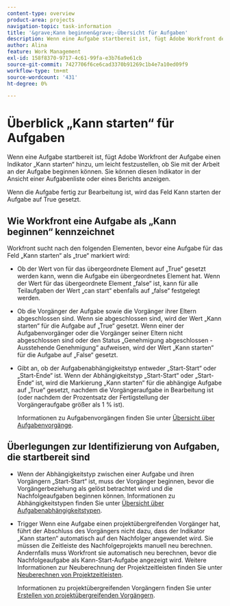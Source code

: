 ```yaml
---
content-type: overview
product-area: projects
navigation-topic: task-information
title: '&grave;Kann beginnen&grave;-Übersicht für Aufgaben'
description: Wenn eine Aufgabe startbereit ist, fügt Adobe Workfront der Aufgabe einen Indikator „Kann starten“ hinzu, um leicht festzustellen, ob Sie mit der Arbeit an der Aufgabe beginnen können. Sie können diesen Indikator in der Ansicht einer Aufgabenliste oder eines Berichts anzeigen.
author: Alina
feature: Work Management
exl-id: 158f8370-9717-4c61-99fa-e3b76a9e61cb
source-git-commit: 7427706f6ce6cad3370b91269c1b4e7a10ed09f9
workflow-type: tm+mt
source-wordcount: '431'
ht-degree: 0%

---
```


# Überblick „Kann starten“ für Aufgaben

Wenn eine Aufgabe startbereit ist, fügt Adobe Workfront der Aufgabe einen Indikator „Kann starten“ hinzu, um leicht festzustellen, ob Sie mit der Arbeit an der Aufgabe beginnen können. Sie können diesen Indikator in der Ansicht einer Aufgabenliste oder eines Berichts anzeigen.

Wenn die Aufgabe fertig zur Bearbeitung ist, wird das Feld Kann starten der Aufgabe auf True gesetzt.

## Wie Workfront eine Aufgabe als „Kann beginnen“ kennzeichnet

Workfront sucht nach den folgenden Elementen, bevor eine Aufgabe für das Feld „Kann starten“ als „true“ markiert wird:

* Ob der Wert von für das übergeordnete Element auf „True“ gesetzt werden kann, wenn die Aufgabe ein übergeordnetes Element hat. Wenn der Wert für das übergeordnete Element „false“ ist, kann für alle Teilaufgaben der Wert „can start“ ebenfalls auf „false“ festgelegt werden.
* Ob die Vorgänger der Aufgabe sowie die Vorgänger ihrer Eltern abgeschlossen sind. Wenn sie abgeschlossen sind, wird der Wert „Kann starten“ für die Aufgabe auf „True“ gesetzt. Wenn einer der Aufgabenvorgänger oder die Vorgänger seiner Eltern nicht abgeschlossen sind oder den Status „Genehmigung abgeschlossen - Ausstehende Genehmigung“ aufweisen, wird der Wert „Kann starten“ für die Aufgabe auf „False“ gesetzt.
* Gibt an, ob der Aufgabenabhängigkeitstyp entweder „Start-Start“ oder „Start-Ende“ ist. Wenn der Abhängigkeitstyp „Start-Start“ oder „Start-Ende“ ist, wird die Markierung „Kann starten“ für die abhängige Aufgabe auf „True“ gesetzt, nachdem die Vorgängeraufgabe in Bearbeitung ist (oder nachdem der Prozentsatz der Fertigstellung der Vorgängeraufgabe größer als 1 % ist).

  Informationen zu Aufgabenvorgängen finden Sie unter [Übersicht über Aufgabenvorgänge](../../../manage-work/tasks/use-prdcssrs/predecessors-overview.md).

## Überlegungen zur Identifizierung von Aufgaben, die startbereit sind

* Wenn der Abhängigkeitstyp zwischen einer Aufgabe und ihren Vorgängern „Start-Start“ ist, muss der Vorgänger beginnen, bevor die Vorgängerbeziehung als gelöst betrachtet wird und die Nachfolgeaufgaben beginnen können. Informationen zu Abhängigkeitstypen finden Sie unter [Übersicht über Aufgabenabhängigkeitstypen](../../../manage-work/tasks/use-prdcssrs/task-dependency-types.md).
* Trigger Wenn eine Aufgabe einen projektübergreifenden Vorgänger hat, führt der Abschluss des Vorgängers nicht dazu, dass der Indikator „Kann starten“ automatisch auf den Nachfolger angewendet wird. Sie müssen die Zeitleiste des Nachfolgeprojekts manuell neu berechnen. Andernfalls muss Workfront sie automatisch neu berechnen, bevor die Nachfolgeaufgabe als Kann-Start-Aufgabe angezeigt wird. Weitere Informationen zur Neuberechnung der Projektzeitleisten finden Sie unter [Neuberechnen von Projektzeitleisten](../../../manage-work/projects/manage-projects/recalculate-project-timeline.md).

  Informationen zu projektübergreifenden Vorgängern finden Sie unter [Erstellen von projektübergreifenden Vorgängern](../../../manage-work/tasks/use-prdcssrs/cross-project-predecessors.md).
